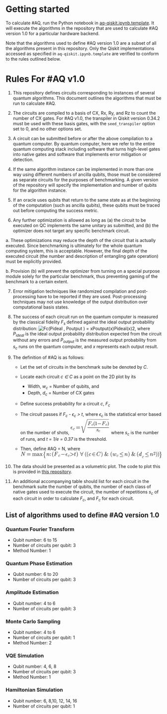 # Getting started
To calculate #AQ, run the Python notebook in [aq-qiskit.ipynb.template](../aq-qiskit.ipynb.template). It will execute the algorithms in the repository that are used to calculate #AQ version 1.0 for a particular hardware backend.

Note that the algorithms used to define #AQ version 1.0 are a subset of all the algorithms present in this repository. Only the Qiskit implementations accessed as specified in `aq-qiskit.ipynb.template` are verified to conform to the rules outlined below.


# Rules For #AQ v1.0
1. This repository defines circuits corresponding to instances of several quantum algorithms. This document outlines the algorithms that must be run to calculate #AQ.

2. The circuits are compiled to a basis of CX, Rx, Ry, and Rz to count the number of CX gates. For #AQ v1.0, the transpiler in Qiskit version 0.34.2 must be used with these basis gates, with the `seed_transpiler` option set to 0, and no other options set.

3. A circuit can be submitted before or after the above compilation to a quantum computer. By quantum computer, here we refer to the entire quantum computing stack including software that turns high-level gates into native gates and software that implements error mitigation or detection. 

4. If the same algorithm instance can be implemented in more than one way using different numbers of ancilla qubits, those must be considered as separate circuits for the purposes of benchmarking. A given version of the repository will specify the implementation and number of qubits for the algorithm instance.

5. If an oracle uses qubits that return to the same state as at the beginning of the computation (such as ancilla qubits), these qubits must be traced out before computing the success metric.

6. Any further optimization is allowed as long as (a) the circuit to be executed on QC implements the same unitary as submitted, and (b) the optimizer does not target any specific benchmark circuit.

 a. These optimizations may reduce the depth of the circuit that is actually executed. Since benchmarking is ultimately for the whole quantum computing system, this is acceptable. However, the final depth of the executed circuit (the number and description of entangling gate operation) must be explicitly provided.

 b. Provision (b) will prevent the optimizer from turning on a special purpose module solely for the particular benchmark, thus preventing gaming of the benchmark to a certain extent.

7. Error mitigation techniques like randomized compilation and post-processing have to be reported if they are used. Post-processing techniques may not use knowledge of the output distribution over computational basis states.

8. The success of each circuit run on the quantum computer is measured by the classical fidelity *F<sub>s</sub>* defined against the ideal output probability distribution:
![Fc(Pideal , Poutput ) = xPoutput(x)Pideal(x)2,
](images/aq/equation1.png)
where *P<sub>ideal</sub>* is the ideal output probability distribution expected from the circuit without any errors and *P<sub>output</sub>* is the measured output probability from *s<sub>c</sub>* runs on the quantum computer, and *x* represents each output result. 

9. The definition of #AQ is as follows:

	- Let the set of circuits in the benchmark suite be denoted by *C*. 
	- Locate each circuit *c ∈ C* as a point on the 2D plot by its 
	  - Width, *w<sub>c</sub>* = Number of qubits, and
	  - Depth, *d<sub>c</sub>* = Number of CX gates
	
	- Define success probability for a circuit *c*, *F<sub>c</sub>*  
	- The circuit passes if *F<sub>c</sub> - ϵ<sub>c</sub> > t*, where *ϵ<sub>c</sub>* is the statistical error based on the number of shots, ![*c = F<sub>c</sub>(1-F<sub>c</sub>)sc*](images/aq/equation2.png) where *s<sub>c</sub>* is the number of runs, and *t = 1/e = 0.37* is the threshold. 
	- Then, define #AQ = N, where 
	![N={n: (Fc-c>t)  ((cC) & (wcn) & (dcn2))}](images/aq/equation3.png)

10. The data should be presented as a volumetric plot. The code to plot this is provided in [this repository](../aq-qiskit.ipynb.template).

11. An additional accompanying table should list for each circuit in the benchmark suite the number of qubits, the number of each class of native gates used to execute the circuit, the number of repetitions *s<sub>c</sub>* of each circuit in order to calculate *F<sub>c</sub>*, and *F<sub>c</sub>* for each circuit.


## List of algorithms used to define #AQ version 1.0

### Quantum Fourier Transform
- Qubit number: 6 to 15
- Number of circuits per qubit: 3
- Method Number: 1

### Quantum Phase Estimation
- Qubit number: 6 to 20
- Number of circuits per qubit: 3

### Amplitude Estimation
- Qubit number: 4 to 6
- Number of circuits per qubit: 3

### Monte Carlo Sampling
- Qubit number: 4 to 6
- Number of circuits per qubit: 1
- Method Number: 2

### VQE Simulation
- Qubit number: 4, 6, 8
- Number of circuits per qubit: 3
- Method Number: 1

### Hamiltonian Simulation
- Qubit number: 6, 8,10, 12, 14, 16
- Number of circuits per qubit: 1

